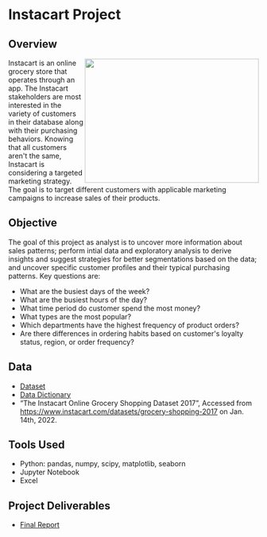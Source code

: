 # Instacart Project

 ## Overview
<img align= "right" src= "https://github.com/tiltonneena/InstacartProject-Python/blob/main/produce.jpg" width="350" height="250">
Instacart is an online grocery store that operates through an app. The Instacart stakeholders are most interested in the variety of customers in their database along with their purchasing behaviors. Knowing that all customers aren't the same, Instacart is considering a targeted marketing strategy. The goal is to target different customers with applicable marketing campaigns to increase sales of their products. 

 ## Objective
 The goal of this project as analyst is to uncover more information about sales patterns; perform intial data and exploratory analysis to derive insights and suggest strategies for better segmentations based on the data; and uncover specific customer profiles and their typical purchasing patterns. Key questions are: 
 - What are the busiest days of the week?
 - What are the busiest hours of the day?
 - What time period do customer spend the most money? 
 - What types are the most popular?
 - Which departments have the highest frequency of product orders?
 - Are there differences in ordering habits based on customer's loyalty status, region, or order frequency? 

 ## Data
 - [Dataset](https://github.com/tiltonneena/InstacartProject-Python/tree/main/OriginalData)
 - [Data Dictionary](https://gist.github.com/jeremystan/c3b39d947d9b88b3ccff3147dbcf6c6b) 
 - “The Instacart Online Grocery Shopping Dataset 2017”, Accessed from https://www.instacart.com/datasets/grocery-shopping-2017 on Jan. 14th, 2022.

 
 ## Tools Used
 - Python: pandas, numpy, scipy, matplotlib, seaborn
 - Jupyter Notebook
 - Excel
 
 ## Project Deliverables
 - [Final Report]()
 
 

